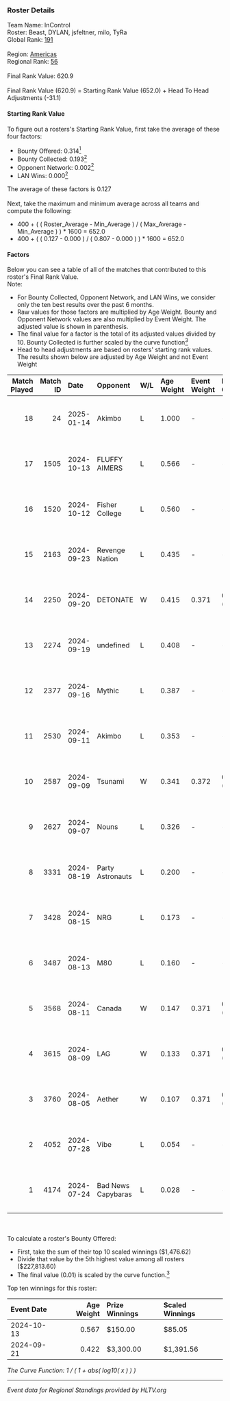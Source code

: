 ### Roster Details<br />
Team Name: InControl<br />
Roster: Beast, DYLAN, jsfeltner, milo, TyRa<br />
Global Rank: [191](../../standings_global_2025_01_16.md)<br />
<br />
Region: [Americas]( ../../standings_americas_2025_01_16.md)<br />
Regional Rank: [56]( ../../standings_americas_2025_01_16.md)<br />
<br />
Final Rank Value:  620.9<br />
<br />
Final Rank Value (620.9) = Starting Rank Value (652.0) + Head To Head Adjustments (-31.1)<br />

#### Starting Rank Value<br />
To figure out a rosters's Starting Rank Value, first take the average of these four factors:<br />
- Bounty Offered: 0.314[<sup>1</sup>](#table2)
- Bounty Collected: 0.193[<sup>2</sup>](#table1)
- Opponent Network: 0.002[<sup>2</sup>](#table1)
- LAN Wins: 0.000[<sup>2</sup>](#table1)

The average of these factors is 0.127<br />
<br />
Next, take the maximum and minimum average across all teams and compute the following:<br />
- 400 + ( ( Roster_Average - Min_Average ) / ( Max_Average - Min_Average ) ) * 1600 = 652.0
- 400 + ( ( 0.127 - 0.000 ) / ( 0.807 - 0.000 ) ) * 1600 = 652.0


#### Factors<br />
Below you can see a table of all of the matches that contributed to this roster's Final Rank Value.<br />
Note:<br />

- For Bounty Collected, Opponent Network, and LAN Wins, we consider only the ten best results over the past 6 months.
- Raw values for those factors are multiplied by Age Weight. Bounty and Opponent Network values are also multiplied by Event Weight. The adjusted value is shown in parenthesis.
- The final value for a factor is the total of its adjusted values divided by 10. Bounty Collected is further scaled by the curve function[<sup>3</sup>](#curveFunction)
- Head to head adjustments are based on rosters' starting rank values. The results shown below are adjusted by Age Weight and not Event Weight
<span id="table1"></span><br />


| Match Played | Match ID | Date       | Opponent           | W/L | Age Weight | Event Weight | Bounty Collected | Opponent Network | LAN Wins  | H2H Adj. | Roster                                |
| -: | -: | :- | :- | :- | :- | :- | :- | :- | :- | -: | :- |
|           18 |       24 | 2025-01-14 | Akimbo             | L   | 1.000      | -            | -                | -                | -         |   -10.76 | Beast, DYLAN, jsfeltner, milo, TyRa   |
|           17 |     1505 | 2024-10-13 | FLUFFY AIMERS      | L   | 0.566      | -            | -                | -                | -         |    -2.90 | Andrew, DYLAN, jsfeltner, mason, TyRa |
|           16 |     1520 | 2024-10-12 | Fisher College     | L   | 0.560      | -            | -                | -                | -         |    -3.84 | Andrew, DYLAN, jsfeltner, mason, TyRa |
|           15 |     2163 | 2024-09-23 | Revenge Nation     | L   | 0.435      | -            | -                | -                | -         |    -6.03 | DYLAN, FIEND, jsfeltner, mason, TyRa  |
|           14 |     2250 | 2024-09-20 | DETONATE           | W   | 0.415      | 0.371        | 0.000 (0.000)    | 0.033 (0.005)    | 0 (0.000) |     3.90 | DYLAN, FIEND, jsfeltner, mason, TyRa  |
|           13 |     2274 | 2024-09-19 | undefined          | L   | 0.408      | -            | -                | -                | -         |    -5.37 | DYLAN, FIEND, jsfeltner, mason, TyRa  |
|           12 |     2377 | 2024-09-16 | Mythic             | L   | 0.387      | -            | -                | -                | -         |    -7.82 | DYLAN, FIEND, jsfeltner, mason, TyRa  |
|           11 |     2530 | 2024-09-11 | Akimbo             | L   | 0.353      | -            | -                | -                | -         |    -4.62 | DYLAN, FIEND, jsfeltner, mason, TyRa  |
|           10 |     2587 | 2024-09-09 | Tsunami            | W   | 0.341      | 0.372        | 0.003 (0.000)    | 0.046 (0.006)    | 0 (0.000) |     4.91 | DYLAN, FIEND, jsfeltner, mason, TyRa  |
|            9 |     2627 | 2024-09-07 | Nouns              | L   | 0.326      | -            | -                | -                | -         |    -0.74 | Beast, jsfeltner, mason, Pugg, TyRa   |
|            8 |     3331 | 2024-08-19 | Party Astronauts   | L   | 0.200      | -            | -                | -                | -         |    -1.22 | DYLAN, FIEND, jsfeltner, mason, TyRa  |
|            7 |     3428 | 2024-08-15 | NRG                | L   | 0.173      | -            | -                | -                | -         |    -0.23 | DYLAN, FIEND, jsfeltner, mason, TyRa  |
|            6 |     3487 | 2024-08-13 | M80                | L   | 0.160      | -            | -                | -                | -         |    -0.26 | DYLAN, FIEND, jsfeltner, mason, TyRa  |
|            5 |     3568 | 2024-08-11 | Canada             | W   | 0.147      | 0.371        | 0.002 (0.000)    | 0.065 (0.004)    | 0 (0.000) |     2.39 | DYLAN, FIEND, jsfeltner, mason, TyRa  |
|            4 |     3615 | 2024-08-09 | LAG                | W   | 0.133      | 0.371        | 0.004 (0.000)    | 0.085 (0.004)    | 0 (0.000) |     2.04 | DYLAN, FIEND, jsfeltner, mason, TyRa  |
|            3 |     3760 | 2024-08-05 | Aether             | W   | 0.107      | 0.371        | 0.000 (0.000)    | 0.063 (0.003)    | 0 (0.000) |     0.98 | DYLAN, FIEND, jsfeltner, mason, TyRa  |
|            2 |     4052 | 2024-07-28 | Vibe               | L   | 0.054      | -            | -                | -                | -         |    -1.23 | DYLAN, FIEND, jsfeltner, mason, TyRa  |
|            1 |     4174 | 2024-07-24 | Bad News Capybaras | L   | 0.028      | -            | -                | -                | -         |    -0.31 | DYLAN, FIEND, jsfeltner, mason, TyRa  |

<br />
<span id="table2"></span><br />
To calculate a roster's Bounty Offered:<br />

- First, take the sum of their top 10 scaled winnings ($1,476.62)
- Divide that value by the 5th highest value among all rosters ($227,813.60)
- The final value (0.01) is scaled by the curve function.[<sup>3</sup>](#curveFunction)

Top ten winnings for this roster:<br />

| Event Date | Age Weight | Prize Winnings | Scaled Winnings |
| :- | -: | :- | :- |
| 2024-10-13 |      0.567 | $150.00        | $85.05          |
| 2024-09-21 |      0.422 | $3,300.00      | $1,391.56       |


<span id="curveFunction"></span>_The Curve Function: 1 / ( 1 + abs( log10( x ) ) )_<br />

---
_Event data for Regional Standings provided by HLTV.org_<br />
